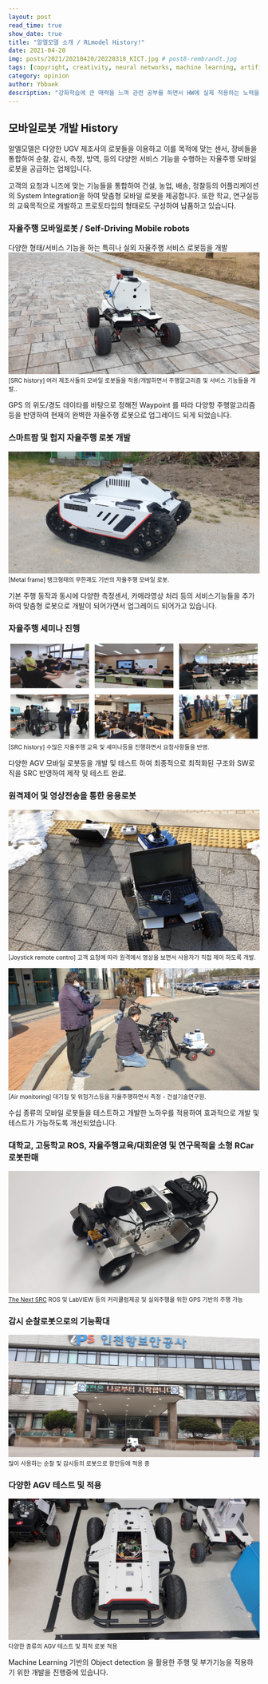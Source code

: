 ```yaml
---
layout: post
read_time: true
show_date: true
title: "알엘모델 소개 / RLmodel History!"
date: 2021-04-20
img: posts/2021/20210420/20220318_KICT.jpg # post8-rembrandt.jpg
tags: [copyright, creativity, neural networks, machine learning, artificial intelligence]
category: opinion
author: Ybbaek
description: "강화학습에 큰 매력을 느껴 관련 공부를 하면서 HW에 실제 적용하는 노력을 하던 중, 크고 무거운 챠량 혹은 로봇등을 사용하는데 어려움을 많이 격게되어, 휴대성이 좋고 쉽게 테스트나 개발을 할 수 있는 플랫폼이 필요하게되어 만들게 되었습니다."
---
```

## 모바일로봇 개발 History
알엘모델은 다양한 UGV 제조사의 로봇들을 이용하고 이를  목적에 맞는 센서, 장비들을 통합하여 순찰, 감시, 측정, 방역, 등의 다양한 서비스 기능을 수행하는 자율주행 모바일 로봇을 공급하는 업체입니다.

고객의 요청과 니즈에 맞는 기능들을 통합하여 건설, 농업, 배송, 정찰등의 어플리케이션의 System Integration을 하여 맞춤형 모바일 로봇을 제공합니다.
또한 학교, 연구실등의 교육목적으로 개발하고 프로토타입의 형태로도 구성하여 납품하고 있습니다.

### 자율주행 모바일로봇 / Self-Driving Mobile robots
다양한 형태/서비스 기능을 하는 특히나 실외 자율주행 서비스 로봇등을 개발 
![SRC history](./assets/img/posts/2021/20210420/20220318_KICT.jpg)
<small>[SRC history] 여러 제조사들의 모바일 로봇들을 적용/개발하면서 주행알고리즘 및 서비스 기능들을 개발..</small>

GPS 의 위도/경도 데이타를 바탕으로 정해전 Waypoint 를 따라 다양항 주행알고리즘등을 반영하여 현재의 완벽한 자율주행 로봇으로 업그레이드 되게 되었습니다.

### 스마트팜 및 험지 자율주행 로봇 개발
![Metal frame](./assets/img/posts/2021/20210420/20220513_bunker.jpg)
<small>[Metal frame] 탱크형태의 무한괘도 기반의 자율주행 모바일 로봇.</small>

기본 주행 동작과 동시에 다양한 측정센서, 카메라영상 처리 등의 서비스기능들을 추가하여 맞춤형 로봇으로 개발이 되어가면서 업그레이드 되어가고 있습니다.

### 자율주행 세미나 진행
![SRC history](./assets/img/posts/2021/20210420/seminars.png)
<small>[SRC history] 수많은 자율주행 교육 및 세미나등을 진행하면서 요청사항들을 반영.</small>

다양한 AGV 모바일 로봇등을 개발 및 테스트 하여 최종적으로 최적화된 구조와 SW로직을 SRC 반영하여 제작 및 테스트 완료.

### 원격제어 및 영상전송을 통한 응용로봇
![SRC history](./assets/img/posts/2021/20210420/20210119_scoutmini.jpg)
<small>[Joystick remote contro] 고객 요청에 따라 원격에서 영상을 보면서 사용자가 직접 제어 하도록 개발.</small>

![SRC history](./assets/img/posts/2021/20210420/20220126_KITECH.jpg)
<small>[Air monitoring] 대기질 및 위험가스등을 자율주행하면서 측정 - 건설기술연구원.</small>

수십 종류의 모바일 로봇들을 테스트하고 개발한 노하우를 적용하여 효과적으로 개발 및 테스트가 가능하도록 개선되었습니다.

### 대학교, 고등학교 ROS, 자율주행교육/대회운영 및 연구목적을 소형 RCar 로봇판매
![The Next SRC](./assets/img/posts/2021/20210420/RLCar.jpg)
<small>[The Next SRC](https://github.com/yunbum/SRC) ROS 및 LabVIEW 등의 커리큘럼제공 및 실외주행을 위한 GPS 기반의 주행 가능  </small>

###  감시 순찰로봇으로의 기능확대
![Patrol robot](./assets/img/posts/2021/20210420/20220318_ips.jpg)
<small>많이 사용하는 순찰 및 감시등의 로봇으로 항만등에 적용 중</small>

###  다양한 AGV 테스트 및 적용
![AGV robots](./assets/img/posts/2021/20210420/agilex_scout.jpg)
<small>다양한 종류의 AGV 테스트 및 최적 로봇 적용</small>

Machine Learning 기반의 Object detection 을 활용한 주행 및 부가기능을 적용하기 위한 개발을 진행중에 있습니다.